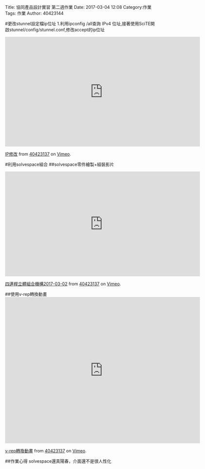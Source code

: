 Title: 協同產品設計實習 第二週作業
Date: 2017-03-04 12:08
Category:作業
Tags: 作業
Author: 40423144



<!-- PELICAN_END_SUMMARY -->
#更改stunnel設定檔ip位址
1.利用ipconfig /all查詢 IPv4 位址,接著使用SciTE開啟stunnel/config/stunnel.conf,修改accept的ip位址
<iframe src="https://player.vimeo.com/video/209546031" width="640" height="360" frameborder="0" webkitallowfullscreen mozallowfullscreen allowfullscreen></iframe>
<p><a href="https://vimeo.com/209546031">IP修改</a> from <a href="https://vimeo.com/user45109608">40423137</a> on <a href="https://vimeo.com">Vimeo</a>.</p>

#利用solvespace組合
##solvespace零件繪製+組裝影片

<iframe src="https://player.vimeo.com/video/206347188" width="640" height="344" frameborder="0" webkitallowfullscreen mozallowfullscreen allowfullscreen></iframe>
<p><a href="https://vimeo.com/206347188">四連桿立體組合機構2017-03-02</a> from <a href="https://vimeo.com/user45109608">40423137</a> on <a href="https://vimeo.com">Vimeo</a>.</p>
##使用v-rep轉換動畫
<iframe src="https://player.vimeo.com/video/209600701" width="640" height="480" frameborder="0" webkitallowfullscreen mozallowfullscreen allowfullscreen></iframe>
<p><a href="https://vimeo.com/209600701">v-rep轉換動畫</a> from <a href="https://vimeo.com/user45109608">40423137</a> on <a href="https://vimeo.com">Vimeo</a>.</p>

##作業心得
solvespace還真陽春，介面還不是很人性化

